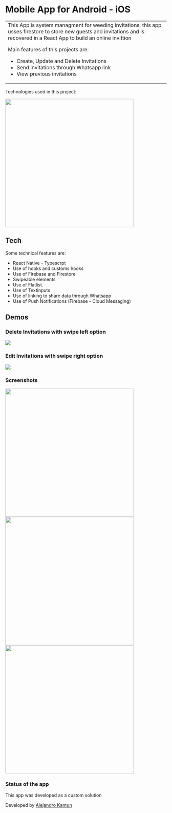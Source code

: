 # Mobile App for Android - iOS

<table>
<tr>
<td>
  This App is system managment for weeding invitations, this app usses firestore to store new guests and invitations and is recovered in a React App to build an online invittion
  
  Main features of this projects are:

- Create, Update and Delete Invitations
- Send invitations through Whatsapp link
- View previous invitations
</td>
</tr>
</table>

Technologies used in this project:

<img src="https://alejandrokantun.github.io/GuestsManagment/ReactFirestoreRN.png" width="400">

## Tech

Some technical features are:

- React Native - Typescrpt
- Use of hooks and customs hooks
- Use of Firebase and Firestore
- Swipeable elements
- Use of Flatlist.
- Use of Textinputs
- Use of linking to share data through Whatsapp
- Use of Push Notifications (Firebase - Cloud Messaging)

## Demos

### Delete Invitations with swipe left option

[![](https://alejandrokantun.github.io/GuestsManagment/Delete.gif)](https://alejandrokantun.github.io/GuestsManagment/Delete.gif)

### Edit Invitations with swipe right option

[![](https://alejandrokantun.github.io/GuestsManagment/Edit.gif)](https://alejandrokantun.github.io/GuestsManagment/Edit.gif)

### Screenshots

<img src="https://alejandrokantun.github.io/GuestsManagment/IMG_1287.PNG" width="400">
<img src="https://alejandrokantun.github.io/GuestsManagment/IMG_1288.PNG" width="400">
<img src="https://alejandrokantun.github.io/GuestsManagment/IMG_1289.PNG" width="400">

### Status of the app

This app was developed as a custom solution

Developed by [Alejandro Kantun](https://github.com/AlejandroKantun)
